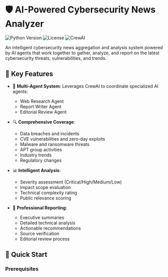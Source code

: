 # 🛡️ AI-Powered Cybersecurity News Analyzer

![Python Version](https://img.shields.io/badge/python-3.10%20%7C%203.11%20%7C%203.12-blue)
![License](https://img.shields.io/badge/license-MIT-green)
![CrewAI](https://img.shields.io/badge/CrewAI-0.86.0-orange)

An intelligent cybersecurity news aggregation and analysis system powered by AI agents that work together to gather, analyze, and report on the latest cybersecurity threats, vulnerabilities, and trends.

## 🌟 Key Features

- 🤖 **Multi-Agent System**: Leverages CrewAI to coordinate specialized AI agents:
  - Web Research Agent
  - Report Writer Agent
  - Editorial Review Agent

- 🔍 **Comprehensive Coverage**:
  - Data breaches and incidents
  - CVE vulnerabilities and zero-day exploits
  - Malware and ransomware threats
  - APT group activities
  - Industry trends
  - Regulatory changes

- 📊 **Intelligent Analysis**:
  - Severity assessment (Critical/High/Medium/Low)
  - Impact scope evaluation
  - Technical complexity rating
  - Public relevance scoring

- 📝 **Professional Reporting**:
  - Executive summaries
  - Detailed technical analysis
  - Actionable recommendations
  - Source verification
  - Editorial review process

## 🚀 Quick Start

### Prerequisites
